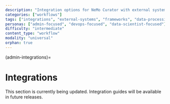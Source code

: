 ```yaml
---
description: "Integration options for NeMo Curator with external systems and frameworks for enhanced data processing capabilities"
categories: ["workflows"]
tags: ["integrations", "external-systems", "frameworks", "data-processing"]
personas: ["admin-focused", "devops-focused", "data-scientist-focused"]
difficulty: "intermediate"
content_type: "workflow"
modality: "universal"
orphan: true
---
```


(admin-integrations)=
# Integrations

This section is currently being updated. Integration guides will be available in future releases.
